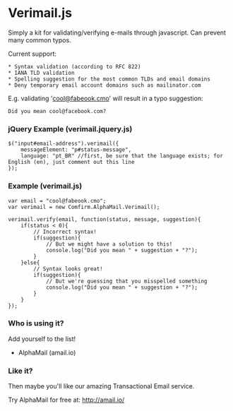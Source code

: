 Verimail.js
======================

Simply a kit for validating/verifying e-mails through javascript. Can prevent many common typos.

Current support:

    * Syntax validation (according to RFC 822)
    * IANA TLD validation
    * Spelling suggestion for the most common TLDs and email domains
    * Deny temporary email account domains such as mailinator.com

E.g. validating 'cool@fabeook.cmo' will result in a typo suggestion:

    Did you mean cool@facebook.com?

### jQuery Example (verimail.jquery.js)

	$("input#email-address").verimail({
		messageElement: "p#status-message",
		language: "pt_BR" //first, be sure that the language exists; for English (en), just comment out this line
	});

	
### Example (verimail.js)

	var email = "cool@fabeook.cmo";
	var verimail = new Comfirm.AlphaMail.Verimail();
	
	verimail.verify(email, function(status, message, suggestion){
		if(status < 0){
			// Incorrect syntax!
			if(suggestion){
				// But we might have a solution to this!
				console.log("Did you mean " + suggestion + "?");
			}
		}else{
			// Syntax looks great!
			if(suggestion){
				// But we're guessing that you misspelled something
				console.log("Did you mean " + suggestion + "?");
			}
		}
	});

### Who is using it?

Add yourself to the list!

* AlphaMail (amail.io)

### Like it?
Then maybe you'll like our amazing Transactional Email service.

Try AlphaMail for free at:
http://amail.io/
